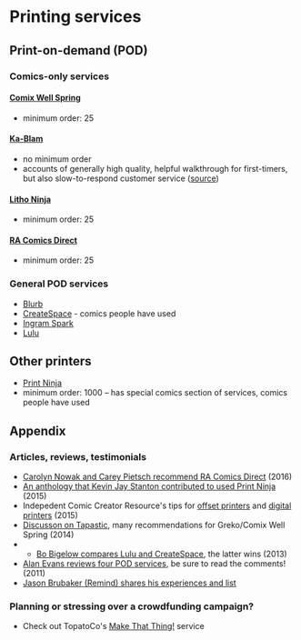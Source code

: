 # Printing services

## Print-on-demand (POD)

### Comics-only services

#### [Comix Well Spring](http://www.grekoprinting.com/printing-on-demand-2/comic-books/)
- minimum order: 25

#### [Ka-Blam](http://ka-blam.com/main/)

- no minimum order
- accounts of generally high quality, helpful walkthrough for first-timers, but also slow-to-respond customer service ([source](http://chrisoatley.com/how-do-i-pick-the-print-on-demand-publisher-that-is-right-for-my-ccomic/))

#### [Litho Ninja](https://lithoninja.com/)

- minimum order: 25

#### [RA Comics Direct](https://www.racomicsdirect.com/racomicsdirect/)

- minimum order: 25

### General POD services

- [Blurb](http://www.blurb.com/)
- [CreateSpace](https://www.createspace.com/) - comics people have used
- [Ingram Spark](http://www.ingramspark.com/)
- [Lulu](https://www.lulu.com/)

## Other printers

- [Print Ninja](http://www.printninja.com/printing-products/graphic-novel-printing)
 - minimum order: 1000
 – has special comics section of services, comics people have used

## Appendix

### Articles, reviews, testimonials

- [Carolyn Nowak and Carey Pietsch recommend RA Comics Direct](http://caseyboots.tumblr.com/post/140199034632/i-love-your-short-comics-and-your-colors-and) (2016)
- [An anthology that Kevin Jay Stanton contributed to used Print Ninja](http://kevinjaystanton.tumblr.com/post/131756949793/pepperbreathzine-pyritepress-printninja-just) (2015)
- Indepedent Comic Creator Resource's tips for [offset printers](http://indie-comic-resource.tumblr.com/post/125090842546/offset-printers) and [digital printers](http://indie-comic-resource.tumblr.com/post/125090831531/digital-printers) (2015)
- [Discusson on Tapastic](http://forums.tapastic.com/t/print-on-demand-options/621/5), many recommendations for Greko/Comix Well Spring (2014)
- - [Bo Bigelow compares Lulu and CreateSpace](https://web.archive.org/web/20150422023614/http://www.bobigelow.com/2013/04/how-i-self-published-my-graphic-novel.html), the latter wins (2013)
- [Alan Evans reviews four POD services](http://chrisoatley.com/how-do-i-pick-the-print-on-demand-publisher-that-is-right-for-my-ccomic/), be sure to read the comments! (2011)
- [Jason Brubaker (Remind) shares his experiences and list](http://www.remindblog.com/2010/09/30/printing-companies-a-list-of-printers/)

### Planning or stressing over a crowdfunding campaign?

- Check out TopatoCo's [Make That Thing!](http://makethatthing.com/submit/) service